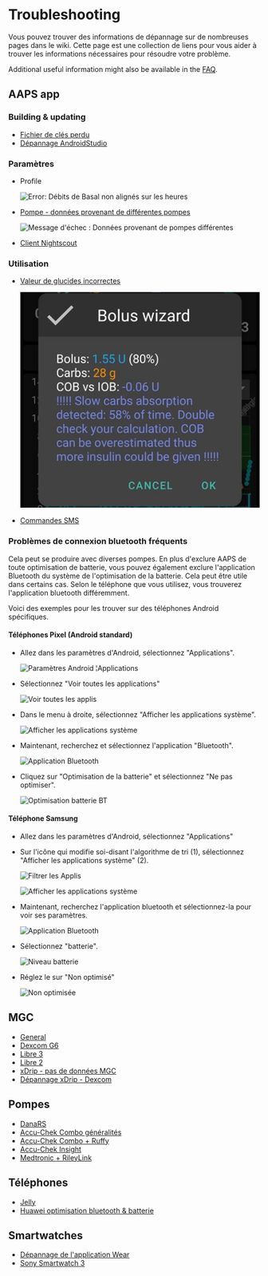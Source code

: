 # Troubleshooting

Vous pouvez trouver des informations de dépannage sur de nombreuses pages dans le wiki. Cette page est une collection de liens pour vous aider à trouver les informations nécessaires pour résoudre votre problème.

Additional useful information might also be available in the [FAQ](../UsefulLinks/FAQ.md).

## AAPS app

### Building & updating

* [Fichier de clés perdu](TroubleshootingAndroidStudio#lost-keystore)
* [Dépannage AndroidStudio](TroubleshootingAndroidStudio)

### Paramètres
* Profile

  ![Error: Débits de Basal non alignés sur les heures](../images/Screen_DifferentPump.png)

* [Pompe - données provenant de différentes pompes](../Maintenance/Update3_0.md#failure-message-data-from-different-pump)

  ![Message d'échec : Données provenant de pompes différentes](../images/BasalNotAlignedToHours2.png)

* [Client Nightscout](../GettingHelp/TroubleshootingNsClient.md)

### Utilisation
* [Valeur de glucides incorrectes](../DailyLifeWithAaps/CobCalculation.md#detection-of-wrong-cob-values)

   ![Erreur: Absorption lente des glucides](../images/Calculator_SlowCarbAbsorption.png)

* [Commandes SMS](../RemoteFeatures/SMSCommands.md#troubleshooting)

### Problèmes de connexion bluetooth fréquents

Cela peut se produire avec diverses pompes. En plus d'exclure AAPS de toute optimisation de batterie, vous pouvez également exclure l'application Bluetooth du système de l'optimisation de la batterie. Cela peut être utile dans certains cas. Selon le téléphone que vous utilisez, vous trouverez l'application bluetooth différemment.

Voici des exemples pour les trouver sur des téléphones Android spécifiques.


#### Téléphones Pixel (Android standard)

* Allez dans les paramètres d'Android, sélectionnez "Applications".

  ![Paramètres Android ¦Applications](../images/troubleshooting/pixel/01_androidsettings.png)

* Sélectionnez "Voir toutes les applications"

  ![Voir toutes les applis](../images/troubleshooting/pixel/02_apps.png)

* Dans le menu à droite, sélectionnez "Afficher les applications système".

  ![Afficher les applications système](../images/troubleshooting/pixel/03_allapps.png)

* Maintenant, recherchez et sélectionnez l'application "Bluetooth".

  ![Application Bluetooth](../images/troubleshooting/pixel/03_bluetooth.png)

* Cliquez sur "Optimisation de la batterie" et sélectionnez "Ne pas optimiser".

  ![Optimisation batterie BT](../images/troubleshooting/pixel/04_btunrestricted.png)


#### Téléphone Samsung

* Allez dans les paramètres d'Android, sélectionnez "Applications"

* Sur l'icône qui modifie soi-disant l'algorithme de tri (1), sélectionnez "Afficher les applications système" (2).

  ![Filtrer les Applis](../images/troubleshooting/samsung/Samsung01_Apps.png)

  ![Afficher les applications système](../images/troubleshooting/samsung/Samsung02_ShowSystemApps.png)

* Maintenant, recherchez l'application bluetooth et sélectionnez-la pour voir ses paramètres.

  ![Application Bluetooth](../images/troubleshooting/samsung/Samsung03_BtApp.png)

* Sélectionnez "batterie".

  ![Niveau batterie](../images/troubleshooting/samsung/Samsung04_Battery.png)

* Réglez le sur "Non optimisé"

  ![Non optimisée](../images/troubleshooting/samsung/Samsung05_NotOptimized.png)


## MGC

* [General](../CompatibleCgms/GeneralCGMRecommendation.md#troubleshooting)
* [Dexcom G6](../CompatibleCgms/DexcomG6.md#troubleshooting-g6-and-one)
* [Libre 3](../CompatibleCgms/Libre3.md#experiences-and-troubleshooting)
* [Libre 2](../CompatibleCgms/Libre2.md#experiences-and-troubleshooting)
* [xDrip - pas de données MGC](../CompatibleCgms/xDrip.md#identify-receiver)
* [Dépannage xDrip - Dexcom](../CompatibleCgms/xDrip.md#troubleshooting-dexcom-g5g6-and-xdrip)

## Pompes

* [DanaRS](../CompatiblePumps/DanaRS-Insulin-Pump.md#dana-rs-specific-errors)
* [Accu-Chek Combo généralités](../CompatiblePumps/Accu-Chek-Combo-Tips-for-Basic-usage.md)
* [Accu-Chek Combo + Ruffy](../CompatiblePumps/Accu-Chek-Combo-Pump.md#why-pairing-with-the-pump-does-not-work-with-the-app-ruffy)
* [Accu-Chek Insight](../CompatiblePumps/Accu-Chek-Insight-Pump.md#insight-specific-errors)
* [Medtronic + RileyLink](../CompatiblePumps/MedtronicPump.md#what-to-do-if-i-loose-connection-to-rileylink-andor-pump)

## Téléphones

* [Jelly](../CompatiblePhones/Jelly.md)
* [Huawei optimisation bluetooth & batterie](../CompatiblePhones/Huawei.md)

## Smartwatches

* [Dépannage de l'application Wear](../UsefulLinks/WearOsSmartwatch.md#troubleshooting-the-wear-app)
* [Sony Smartwatch 3](../UsefulLinks/SonySW3.md)
